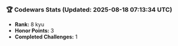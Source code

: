 ### 🏆 Codewars Stats (Updated: 2025-08-18 07:13:34 UTC)

- **Rank:** 8 kyu
- **Honor Points:** 3
- **Completed Challenges:** 1
